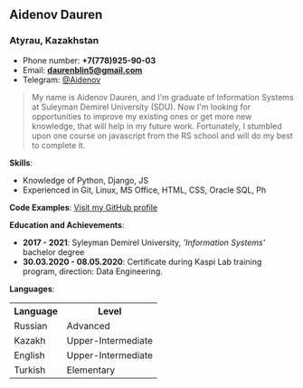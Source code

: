 ## Aidenov Dauren
### Atyrau, Kazakhstan
* Phone number: **+7(778)925-90-03**
* Email: **<a href="mailto:daurenblin5@gmail.com">daurenblin5@gmail.com</a>**
* Telegram: [@Aidenov](t.me/aidenov)

> My name is Aidenov Dauren, and I'm graduate of Information Systems at Suleyman Demirel University (SDU).
> Now I'm looking for opportunities to improve my existing ones or get more new knowledge, that will help
> in my future work. Fortunately, I stumbled upon one course on javascript from the RS school and 
> will do my best to complete it.

**Skills**:
  * Knowledge of Python, Django, JS
  * Experienced in Git, Linux, MS Office, HTML, CSS, Oracle SQL, Ph
  
**Code Examples**: [Visit my GitHub profile](https://github.com/daurepchik)

**Education and Achievements**:
  * **2017 - 2021**: Syleyman Demirel University, _'Information Systems'_ bachelor degree
  * **30.03.2020 - 08.05.2020**: Certificate during Kaspi Lab training program, direction: Data Engineering.
  
**Languages**:
<table>
 <th>Language</th>
 <th>Level</th>
 <tr>
   <td>Russian</td>
   <td>Advanced</td>
 </tr>
 <tr>
   <td>Kazakh</td>
   <td>Upper-Intermediate</td>
 </tr>
 <tr>
   <td>English</td>
   <td>Upper-Intermediate</td>
 </tr>
 <tr>
   <td>Turkish</td>
   <td>Elementary</td>
 </tr>
</table>

